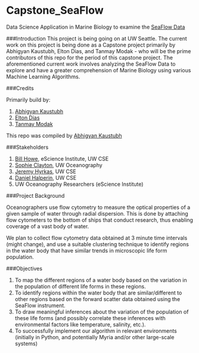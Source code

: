 # Capstone_SeaFlow
Data	Science Application	in Marine	Biology to examine the  [SeaFlow Data](http://armbrustlab.ocean.washington.edu/resources/seaflow)

###Introduction
This project is being going on at UW Seattle. The current work on this project is being done as a Capstone project primarily by Abhigyan Kaustubh, Elton Dias, and Tanmay Modak - who will be the prime contributors of this repo for the period of this capstone project. 
The aforementioned current work involves analyzing the SeaFlow Data to explore and have a greater comprehension of Marine Biology using various Machine Learning Algorithms. 

###Credits

Primarily build by:

1. [Abhigyan Kaustubh](www.linkedin.com/in/abhigyankaustubh/en)
2. [Elton Dias](www.linkedin.com/in/eltondias/en)
3. [Tanmay Modak](www.linkedin.com/pub/tanmay-modak/58/537/a2b/en)

This repo was compiled by [Abhigyan Kaustubh](www.linkedin.com/in/abhigyankaustubh/en) 

###Stakeholders

1. [Bill	Howe](www.linkedin.com/in/billghowe/en), eScience	Institute,	UW	CSE
2. [Sophie	Clayton](www.linkedin.com/in/sophieaclayton/en), UW	Oceanography
3. [Jeremy Hyrkas](https://github.com/jhyrkas), UW CSE
4. [Daniel Halperin](https://github.com/dhalperi), UW CSE
5. UW	Oceanography Researchers	(eScience	Institute)

###Project Background

Oceanographers	use	flow	cytometry	to	measure	the	optical	properties	of	a	given	sample	of	water	through	radial	dispersion.	This	is	done	by	attaching	flow	cytometers	to	the	bottom	of	ships	that	conduct	research,	thus	enabling	coverage	of	a	vast	body	of	water.	

We	plan	to	collect	flow	cytometry	data	obtained	at	3	minute	time	intervals	(might	change),	and	use	a	suitable	clustering	technique	to	identify	regions	in the	water	body	that	have	similar	trends	in	microscopic	life	form	population.	

###Objectives

1. To	map	the	different	regions	of	a	water	body	based	on	the	variation	in	the	population	of	different	life	forms	in	these	regions.
2. To	identify	regions	within	the	water	body	that	are	similar/different	to other	regions	based	on	the	forward	scatter	data	obtained	using	the	SeaFlow	instrument.	
3. To	draw	meaningful	inferences	about	the	variation	of	the	population	of	these	life	forms	(and	possibly	correlate	these	inferences	with	environmental	factors	like	temperature,	salinity,	etc.).
4. To	successfully	implement	our	algorithm	in	relevant	environments	(initially	in	Python,	and	potentially	Myria	and/or	other	large-scale	systems)
